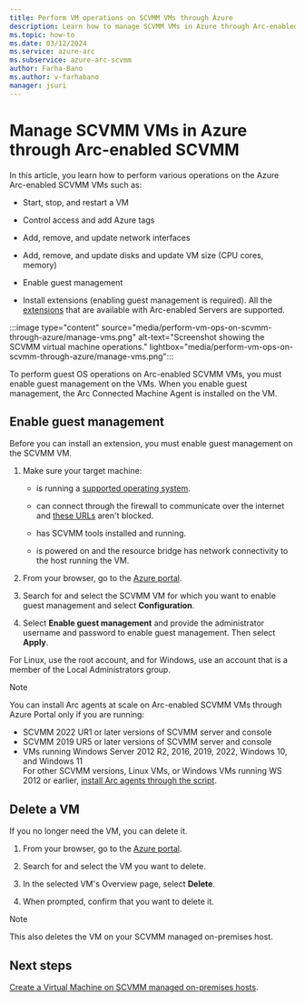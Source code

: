 ```yaml
---
title: Perform VM operations on SCVMM VMs through Azure
description: Learn how to manage SCVMM VMs in Azure through Arc-enabled SCVMM.
ms.topic: how-to 
ms.date: 03/12/2024
ms.service: azure-arc
ms.subservice: azure-arc-scvmm
author: Farha-Bano
ms.author: v-farhabano
manager: jsuri
---
```


# Manage SCVMM VMs in Azure through Arc-enabled SCVMM

In this article, you learn how to perform various operations on the Azure Arc-enabled SCVMM VMs such as:

- Start, stop, and restart a VM

- Control access and add Azure tags

- Add, remove, and update network interfaces

- Add, remove, and update disks and update VM size (CPU cores, memory)

- Enable guest management

- Install extensions (enabling guest management is required). All the [extensions](../servers/manage-vm-extensions.md#extensions) that are available with Arc-enabled Servers are supported.

:::image type="content" source="media/perform-vm-ops-on-scvmm-through-azure/manage-vms.png" alt-text="Screenshot showing the SCVMM virtual machine operations." lightbox="media/perform-vm-ops-on-scvmm-through-azure/manage-vms.png":::

To perform guest OS operations on Arc-enabled SCVMM VMs, you must enable guest management on the VMs. When you enable guest management, the Arc Connected Machine Agent is installed on the VM.

## Enable guest management

Before you can install an extension, you must enable guest management on the SCVMM VM.  

1. Make sure your target machine:

   - is running a [supported operating system](../servers/prerequisites.md#supported-operating-systems).

   - can connect through the firewall to communicate over the internet and [these URLs](../servers/network-requirements.md#urls) aren't blocked.

   - has SCVMM tools installed and running.

   - is powered on and the resource bridge has network connectivity to the host running the VM.

1. From your browser, go to the [Azure portal](https://portal.azure.com).

2. Search for and select the SCVMM VM for which you want to enable guest management and select **Configuration**.

3. Select **Enable guest management** and provide the administrator username and password to enable guest management.  Then select **Apply**.

For Linux, use the root account, and for Windows, use an account that is a member of the Local Administrators group.

>[!Note]
>You can install Arc agents at scale on Arc-enabled SCVMM VMs through Azure Portal only if you are running: 
>- SCVMM 2022 UR1 or later versions of SCVMM server and console
>- SCVMM 2019 UR5 or later versions of SCVMM server and console
>- VMs running Windows Server 2012 R2, 2016, 2019, 2022, Windows 10, and Windows 11 <br>
> For other SCVMM versions, Linux VMs, or Windows VMs running WS 2012 or earlier, [install Arc agents through the script](./install-arc-agents-using-script.md).

## Delete a VM

If you no longer need the VM, you can delete it.

1. From your browser, go to the [Azure portal](https://portal.azure.com).

2. Search for and select the VM you want to delete.

3. In the selected VM's Overview page, select **Delete**.

4. When prompted, confirm that you want to delete it.

>[!NOTE]
>This also deletes the VM on your SCVMM managed on-premises host.

## Next steps

[Create a Virtual Machine on SCVMM managed on-premises hosts](./create-virtual-machine.md).
